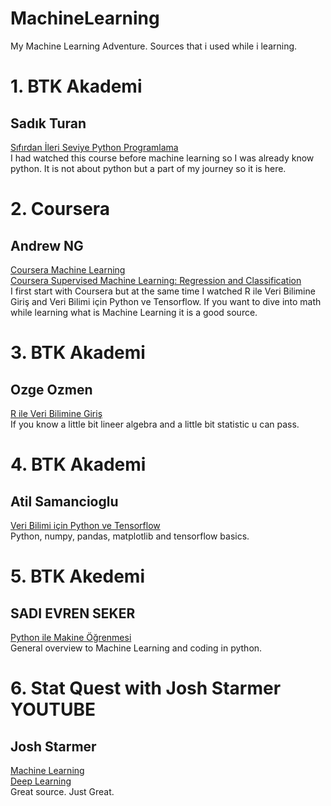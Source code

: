 # MachineLearning
My Machine Learning Adventure. Sources that i used while i learning. 

# 1. BTK Akademi  
## Sadık Turan
[Sıfırdan İleri Seviye Python Programlama](<https://www.btkakademi.gov.tr/portal/course/sifirdan-ileri-seviye-python-programlama-5877>)  
I had watched this course before machine learning so I was already know python. It is not about python but a part of my journey so it is here. 

# 2. Coursera
## Andrew NG
[Coursera Machine Learning](<https://www.coursera.org/specializations/machine-learning-introduction?>)  
[Coursera Supervised Machine Learning: Regression and Classification](<https://www.coursera.org/learn/machine-learning?specialization=machine-learning-introduction>)  
I first start with Coursera but at the same time I watched R ile Veri Bilimine Giriş and Veri Bilimi için Python ve Tensorflow. If you want to dive into math while learning what is Machine Learning it is a good source.

# 3. BTK Akademi 
## Ozge Ozmen
[R ile Veri Bilimine Giriş](<https://www.btkakademi.gov.tr/portal/course/r-ile-veri-bilimine-giris-13050>)  
If you know a little bit lineer algebra and a little bit statistic u can pass.

# 4. BTK Akademi 
## Atil Samancioglu
[Veri Bilimi için Python ve Tensorflow](<https://www.btkakademi.gov.tr/portal/course/veri-bilimi-icin-python-ve-tensorflow-11705>)  
Python, numpy, pandas, matplotlib and tensorflow basics.

# 5. BTK Akedemi 
## SADI EVREN SEKER
[Python ile Makine Öğrenmesi](<https://www.btkakademi.gov.tr/portal/course/python-ile-makine-ogrenmesi-11800>)  
General overview to Machine Learning and coding in python.

# 6. Stat Quest with Josh Starmer YOUTUBE
## Josh Starmer
[Machine Learning](<https://www.youtube.com/playlist?list=PLblh5JKOoLUICTaGLRoHQDuF_7q2GfuJF>)  
[Deep Learning](<https://www.youtube.com/playlist?list=PLblh5JKOoLUIxGDQs4LFFD--41Vzf-ME1>)  
Great source. Just Great.
